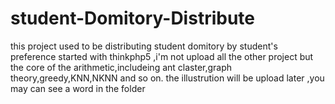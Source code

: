 # student-Domitory-Distribute
this project used to be distributing student domitory by student's preference
started with thinkphp5 ,i'm not upload all the other project but the core of the arithmetic,includeing ant claster,graph theory,greedy,KNN,NKNN and so on.
the illustrution will be upload later ,you may can see a word in the folder
